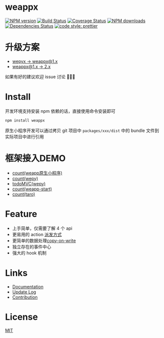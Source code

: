 # weappx

[![NPM version](https://img.shields.io/npm/v/weappx.svg?style=flat)](https://npmjs.org/package/)
[![Build Status](https://travis-ci.org/tolerance-go/weappx.svg?branch=master)](https://travis-ci.org/tolerance-go/weappx)
[![Coverage Status](https://coveralls.io/repos/github/tolerance-go/weappx/badge.svg?branch=master)](https://coveralls.io/github/tolerance-go/weappx?branch=master)
[![NPM downloads](http://img.shields.io/npm/dm/weappx.svg?style=flat)](https://npmjs.org/package/weappx)
[![Dependencies Status](https://david-dm.org/tolerance-go/weappx/status.svg)](https://david-dm.org/tolerance-go/weappx)
[![code style: prettier](https://img.shields.io/badge/code_style-prettier-ff69b4.svg)](https://github.com/prettier/prettier)

# 升级方案

* [wepyx -> weappx@1.x](https://github.com/tolerance-go/wepyx/blob/master/docs/WEPYX.md)
* [weappx@1.x -> 2.x](https://github.com/tolerance-go/wepyx/blob/master/docs/WEAPPX2.md)

如果有好的建议欢迎 issue 讨论 👏👏👏

# Install

开发环境支持安装 npm 依赖的话，直接使用命令安装即可

```zsh
npm install weappx
```

原生小程序开发可以通过拷贝 git 项目中 `packages/xxx/dist` 中的 bundle 文件到实际项目中进行引用

# 框架接入DEMO

* [count(weapp原生小程序)](https://github.com/tolerance-go/wepyx/tree/master/examples/count-weapp)
* [count(wepy)](https://github.com/tolerance-go/wepyx/tree/master/examples/count)
* [todoMVC(wepy)](https://github.com/tolerance-go/wepyx/tree/master/examples/todo)
* [count(weapp-start)](https://github.com/tolerance-go/wepyx/tree/master/examples/count-weapp-start)
* [count(taro)](https://github.com/tolerance-go/wepyx/tree/master/examples/count-taro)

# Feature

* 上手简单，仅需要了解 4 个 api
* 更易用的 action [派发方式](https://github.com/tolerance-go/wepyx/blob/master/docs/DISPATCHER.md)
* 更简单的数据处理[copy-on-write](https://en.wikipedia.org/wiki/Copy-on-write)
* 独立存在的事件中心
* 强大的 hook 机制

# Links

* [Documentation](https://github.com/tolerance-go/wepyx/tree/master/docs/README.md)
* [Update Log](https://github.com/tolerance-go/weappx/blob/master/packages/weappx/CHANGELOG.md)
* [Contribution](https://github.com/tolerance-go/blog/issues/1#issue-313932480)

# License

[MIT](https://tldrlegal.com/license/mit-license)
